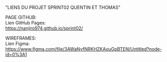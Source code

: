 "LIENS DU PROJET SPRINT02 QUENTIN ET THOMAS"

PAGE GITHUB:<br>
Lien GitHub Pages:<br>
https://nanjiro974.github.io/sprint02/

WIREFRAMES:<br>
Lien Figma:<br>
https://www.figma.com/file/3AWaNyfNRKHZKAouGpBTEN/Untitled?node-id=0%3A1
